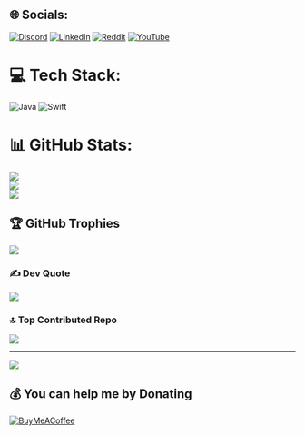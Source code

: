 
## 🌐 Socials:
[![Discord](https://img.shields.io/badge/Discord-%237289DA.svg?logo=discord&logoColor=white)](https://discord.gg/83ze7Bjf) [![LinkedIn](https://img.shields.io/badge/LinkedIn-%230077B5.svg?logo=linkedin&logoColor=white)](https://linkedin.com/in/hanımilaydaozgun) [![Reddit](https://img.shields.io/badge/Reddit-%23FF4500.svg?logo=Reddit&logoColor=white)](https://reddit.com/user/furudtumme) [![YouTube](https://img.shields.io/badge/YouTube-%23FF0000.svg?logo=YouTube&logoColor=white)](https://www.youtube.com/channel/UCfENH-ZR8J_3ZsjQzmZsItg) 

# 💻 Tech Stack:
![Java](https://img.shields.io/badge/java-%23ED8B00.svg?style=for-the-badge&logo=java&logoColor=white) ![Swift](https://img.shields.io/badge/swift-F54A2A?style=for-the-badge&logo=swift&logoColor=white)
# 📊 GitHub Stats:
![](https://github-readme-stats.vercel.app/api?username=furudtumme&theme=dark&hide_border=false&include_all_commits=true&count_private=false)<br/>
![](https://github-readme-streak-stats.herokuapp.com/?user=furudtumme&theme=dark&hide_border=false)<br/>
![](https://github-readme-stats.vercel.app/api/top-langs/?username=furudtumme&theme=dark&hide_border=false&include_all_commits=true&count_private=false&layout=compact)

## 🏆 GitHub Trophies
![](https://github-profile-trophy.vercel.app/?username=furudtumme&theme=juicyfresh&no-frame=false&no-bg=false&margin-w=4)

### ✍️ Dev Quote
![](https://quotes-github-readme.vercel.app/api?type=horizontal&theme=dark)

### 🔝 Top Contributed Repo
![](https://github-contributor-stats.vercel.app/api?username=furudtumme&limit=5&theme=onedark&combine_all_yearly_contributions=true)

---
[![](https://visitcount.itsvg.in/api?id=furudtumme&icon=0&color=2)](https://visitcount.itsvg.in)

  ## 💰 You can help me by Donating
  [![BuyMeACoffee](https://img.shields.io/badge/Buy%20Me%20a%20Coffee-ffdd00?style=for-the-badge&logo=buy-me-a-coffee&logoColor=black)](https://buymeacoffee.com/furudtumme) 

  
